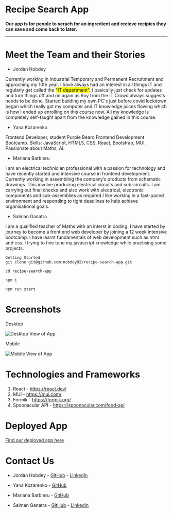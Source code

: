 # Recipe Search App

**Our app is for people to serach for an ingredient and recieve recipies they can save and come back to later.**

---

# Meet the Team and their Stories

- Jordan Hobdey

Currently working in Industrial Temporary and Permanent Recruitment and approching my 10th year. I have always had an interest in all things IT and regularly get called the <mark>"IT department"</mark>. I basically just check for updates and turn things off and on again as Roy from the IT Crowd always suggests needs to be done. Started building my own PC's just before covid lockdown began which really got my computer and IT knowledge juices flowing which is how I ended up enrolling on this course now. All my knowledge is completely self-taught apart from the knowledge gained in this course.

- Yana Kozarenko

Frontend Developer, student Purple Beard Frontend Development Bootcamp. Skills: JavaScript, HTML5, CSS, React, Bootstrap, MUI. Passionate about Maths, AI.

- Mariana Barbieru

I am an electrical technician professional with a passion for technology and have recently started and intensive course in frontend development. Currently working in assembling the company’s products from schematic drawings. This involve producing electrical circuits and sub-circuits. I am carrying out final checks and also work with electrical, electronic components and sub-assemblies as required.I like working in a fast-paced environment and responding to tight deadlines to help achieve organisational goals.

- Salman Ganatra

I am a qualified teacher of Maths with an interst in coding. I have started by journey to become a front end web developer by joining a 12 week intensive bootcamp. I have learnt fundamentals of web development such as html and css. I trying to fine tune my javascript knowledge while practising some projects.

```
Getting Started
git clone git@github.com:nobdey92/recipe-search-app.git

cd recipe-search-app

npm i

npm run start
```

# Screenshots

Desktop

![Desktop View of App](image.jpg)

Mobile

![Mobile View of App](image.jpg)

# Technologies and Frameworks

1. React - https://react.dev/
2. MUI - https://mui.com/
3. Formik - https://formik.org/
4. Spoonacular API - https://spoonacular.com/food-api

# Deployed App

[Find our deployed app here](https://recipe-search-app-lovat.vercel.app/my-plans)

# Contact Us

- Jordan Hobdey - [GitHub](https://github.com/nobdey92) - [LinkedIn](https://www.linkedin.com/in/jordan-hobdey/)

- Yana Kozarenko - [GitHub](https://github.com/GreenCatInForest)

- Mariana Barbieru - [GitHub](https://github.com/MarianaBarbieru34)

- Salman Ganatra - [GitHub](https://github.com/salubaba10) - [LinkedIn](https://www.linkedin.com/in/salman-ganatra-889614224/)
